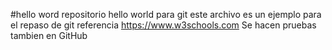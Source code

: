 #hello word
repositorio hello world para git 
este archivo es un ejemplo para el repaso de git 
referencia https://www.w3schools.com
Se hacen pruebas tambien en GitHub
